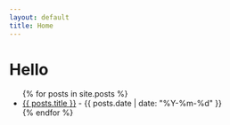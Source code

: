 ```yaml
---
layout: default
title: Home
---
```

# Hello

<ul>
    {% for posts in site.posts %}
        <li>
        <a href="{{ posts.url }}">{{ posts.title }}</a> - {{ posts.date | date: "%Y-%m-%d" }}
        </li>
    {% endfor %}
<ul>
